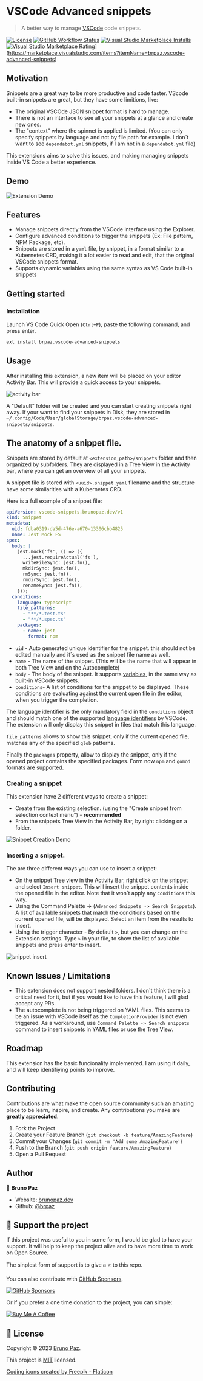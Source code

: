 # VSCode Advanced snippets

> A better way to manage [VSCode](http://code.visualstudio.com) code snippets.

[![License](https://img.shields.io/badge/License-MIT-yellow.svg?style=for-the-badge)](LICENSE)
[![GitHub Workflow Status](https://img.shields.io/github/workflow/status/brpaz/vscode-advanced-snippets/CI?style=for-the-badge)](https://github.com/vscode-advanced-snippets/workflows)
[![Visual Studio Marketplace Installs](https://img.shields.io/visual-studio-marketplace/i/brpaz.vscode-advanced-snippets?style=for-the-badge)](https://marketplace.visualstudio.com/items?itemName=brpaz.advanced-snippets)
[![Visual Studio Marketplace Rating](https://img.shields.io/visual-studio-marketplace/r/b?style=for-the-badge)](https://img.shields.io/visual-studio-marketplace/i/brpaz.advanced-snippets?style=for-the-badge)](https://marketplace.visualstudio.com/items?itemName=brpaz.vscode-advanced-snippets)


## Motivation

Snippets are a great way to be more productive and code faster. VScode built-in snippets are great, but they have some limitions, like:

- The original VSCOde JSON snippet format is hard to manage.
- There is not an interface to see all your snippets at a glance and create new ones.
- The "context" where the spinnet is applied is limited. (You can only specify spippets by language and not by file path for example. I don´t want to see `dependabot.yml` snippets, if I am not in a `dependabot.yml` file)

This extensions aims to solve this issues, and making managing snippets inside VS Code a better experience.

## Demo

![Extension Demo](demo.gif)


## Features

- Manage snippets directly from the VSCode interface using the Explorer.
- Configure advanced conditions to trigger the snippets (Ex: File pattern, NPM Package, etc).
- Snippets are stored in a `yaml` file, by snippet, in a format similar to a Kubernetes CRD, making it a lot easier to read and edit, that the original VSCode snippets format.
- Supports dynamic variables using the same syntax as VS Code built-in snippets

## Getting started

### Installation

Launch VS Code Quick Open (`Ctrl+P`), paste the following command, and press enter.

```sh
ext install brpaz.vscode-advanced-snippets
```




## Usage

After installing this extension, a new item will be placed on your editor Activity Bar. This will provide a quick access to your snippets.

![activity bar](./docs/assets/activitybar.png)

A "Default" folder will be created and you can start creating snippets right away. If your want to find your snippets in Disk, they are stored in `~/.config/Code/User/globalStorage/brpaz.vscode-advanced-snippets/snippets`.

## The anatomy of a snippet file.

Snippets are stored by default at `<extension_path>/snippets` folder and then organized by subfolders. They are displayed in a Tree View in the Activity bar, where you can get an overview of all your snippets.

A snippet file is stored with `<uuid>.snippet.yaml` filename and the structure have some similarities with a Kubernetes CRD.

Here is a full example of a snippet file:

```yaml
apiVersion: vscode-snippets.brunopaz.dev/v1
kind: Snippet
metadata:
  uid: fdba0319-da5d-476e-a670-13306cbb4825
  name: Jest Mock FS
spec:
  body: |
    jest.mock('fs', () => ({
      ...jest.requireActual('fs'),
      writeFileSync: jest.fn(),
      mkdirSync: jest.fn(),
      rmSync: jest.fn(),
      rmdirSync: jest.fn(),
      renameSync: jest.fn(),
    }));
  conditions:
    language: typescript
    file_patterns:
      - "**/*.test.ts"
      - "**/*.spec.ts"
    packages:
      - name: jest
        format: npm
```

- `uid` - Auto generated unique identifier for the snippet. this should not be edited manually and it´s used as the snippet file name as well.
- `name` - The name of the snippet. (This will be the name that will appear in both Tree View and on the Autocomplete)
- `body` - The body of the snippet. It supports [variables](https://code.visualstudio.com/docs/editor/userdefinedsnippets#_variables), in the same way as built-in VSCode snippets.
- `conditions`- A list of conditions for the snippet to be displayed. These conditions are evaluating against the current open file in the editor, when you trigger the completion.

The language identifier is the only mandatory field in the `conditions` object and should match one of the supported [language identifiers](https://code.visualstudio.com/docs/languages/identifiers#_known-language-identifiers) by VSCode. The extension will only display this snippet in files that match this language.

`file_patterns` allows to show this snippet, only if the current opened file, matches any of the specified `glob` patterns.

Finally the `packages` property, allow to display the snippet, only if the opened project contains the specified packages. Form now `npm` and `gomod` formats are supported.

### Creating a snippet

This extension have 2 different ways to create a snippet:

- Create from the existing selection. (using the "Create snippet from selection context menu") - **recommended**
- From the snippets Tree View in the Activity Bar, by right clicking on a folder.

![Snippet Creation Demo](docs/assets/snippet-creation.gif)

### Inserting a snippet.

The are three different ways you can use to insert a snippet:

- On the snippet Tree view in the Activity Bar, right click on the snippet and select `Insert snippet`. This will insert the snippet contents inside the opened file in the editor. Note that it won´t apply any `conditions` this way.
- Using the Command Palette -> (`Advanced Snippets -> Search Snippets`). A list of available snippets that match the conditions based on the current opened file, will be displayed. Select an item from the results to insert.
- Using the trigger character - By default `>`, but you can change on the Extension settings. Type `>` in your file, to show the list of available snippets and press enter to insert.

![snippet insert](./docs/assets/snippets-insertion.gif)

## Known Issues / Limitations

- This extension does not support nested folders. I don´t think there is a critical need for it, but if you would like to have this feature, I will glad accept any PRs.
- The autocomplete is not being triggered on YAML files. This seems to be an issue with VSCode itself as the `CompletionProvider` is not even triggered. As a workaround, use `Command Palette -> Search snippets` command to insert snippets in YAML files or use the Tree View.


## Roadmap

This extension has the basic funcionality implemented. I am using it daily, and will keep identifiying points to improve.


## Contributing

Contributions are what make the open source community such an amazing place to be learn, inspire, and create. Any contributions you make are **greatly appreciated**.

1. Fork the Project
2. Create your Feature Branch (`git checkout -b feature/AmazingFeature`)
3. Commit your Changes (`git commit -m 'Add some AmazingFeature'`)
4. Push to the Branch (`git push origin feature/AmazingFeature`)
5. Open a Pull Request


## Author

👤 **Bruno Paz**

* Website: [brunopaz.dev](https://brunopaz.dev)
* Github: [@brpaz](https://github.com/brpaz)


## 💛 Support the project

If this project was useful to you in some form, I would be glad to have your support.  It will help to keep the project alive and to have more time to work on Open Source.

The sinplest form of support is to give a ⭐️ to this repo.

You can also contribute with [GitHub Sponsors](https://github.com/sponsors/brpaz).

[![GitHub Sponsors](https://img.shields.io/badge/GitHub%20Sponsors-Sponsor%20Me-red?style=for-the-badge)](https://github.com/sponsors/brpaz)


Or if you prefer a one time donation to the project, you can simple:

<a href="https://www.buymeacoffee.com/Z1Bu6asGV" target="_blank"><img src="https://www.buymeacoffee.com/assets/img/custom_images/orange_img.png" alt="Buy Me A Coffee" style="height: auto !important;width: auto !important;" ></a>


## 📝 License


Copyright © 2023 [Bruno Paz](https://github.com/brpaz).

This project is [MIT](https://opensource.org/licenses/MIT) licensed.

<a href="https://www.flaticon.com/free-icons/coding" title="coding icons">Coding icons created by Freepik - Flaticon</a>

